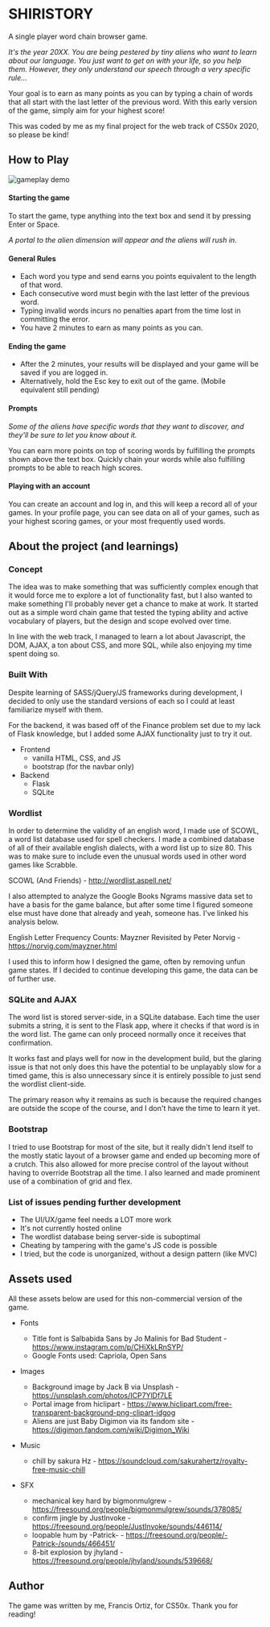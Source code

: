 
# SHIRISTORY

A single player word chain browser game.

_It's the year 20XX. You are being pestered by tiny aliens who want to learn about our language. You just want to get on with your life, so you help them. However, they only understand our speech through a very specific rule..._

Your goal is to earn as many points as you can by typing a chain of words that all start with the last letter of the previous word. With this early version of the game, simply aim for your highest score!

This was coded by me as my final project for the web track of CS50x 2020, so please be kind!

## How to Play

![gameplay demo](readme.gif)

#### Starting the game

To start the game, type anything into the text box and send it by pressing Enter or Space.

_A portal to the alien dimension will appear and the aliens will rush in._

#### General Rules
* Each word you type and send earns you points equivalent to the length of that word.
* Each consecutive word must begin with the last letter of the previous word.
* Typing invalid words incurs no penalties apart from the time lost in committing the error.
* You have 2 minutes to earn as many points as you can.

#### Ending the game

* After the 2 minutes, your results will be displayed and your game will be saved if you are logged in.
* Alternatively, hold the Esc key to exit out of the game. (Mobile equivalent still pending)

#### Prompts

_Some of the aliens have specific words that they want to discover, and they'll be sure to let you know about it._

You can earn more points on top of scoring words by fulfilling the prompts shown above the text box.
Quickly chain your words while also fulfilling prompts to be able to reach high scores.

#### Playing with an account

You can create an account and log in, and this will keep a record all of your games.
In your profile page, you can see data on all of your games, such as your highest scoring games, or your most frequently used words.

## About the project (and learnings)

### Concept

The idea was to make something that was sufficiently complex enough that it would force me to explore a lot of functionality fast, but I also wanted to make something I'll probably never get a chance to make at work. It started out as a simple word chain game that tested the typing ability and active vocabulary of players, but the design and scope evolved over time.

In line with the web track, I managed to learn a lot about Javascript, the DOM, AJAX, a ton about CSS, and more SQL, while also enjoying my time spent doing so.

### Built With

Despite learning of SASS/jQuery/JS frameworks during development, I decided to only use the standard versions of each so I could at least familiarize myself with them.

For the backend, it was based off of the Finance problem set due to my lack of Flask knowledge, but I added some AJAX functionality just to try it out.

* Frontend
  * vanilla HTML, CSS, and JS
  * bootstrap (for the navbar only)
* Backend
  * Flask
  * SQLite

### Wordlist

In order to determine the validity of an english word, I made use of SCOWL, a word list database used for spell checkers. I made a combined database of all of their available english dialects, with a word list up to size 80. This was to make sure to include even the unusual words used in other word games like Scrabble.

SCOWL (And Friends) - http://wordlist.aspell.net/

I also attempted to analyze the Google Books Ngrams massive data set to have a basis for the game balance, but after some time I figured someone else must have done that already and yeah, someone has. I've linked his analysis below.

English Letter Frequency Counts: Mayzner Revisited by Peter Norvig - https://norvig.com/mayzner.html

I used this to inform how I designed the game, often by removing unfun game states. If I decided to continue developing this game, the data can be of further use.

### SQLite and AJAX

The word list is stored server-side, in a SQLite database. Each time the user submits a string, it is sent to the Flask app, where it checks if that word is in the word list. The game can only proceed normally once it receives that confirmation.

It works fast and plays well for now in the development build, but the glaring issue is that not only does this have the potential to be unplayably slow for a timed game, this is also unnecessary since it is entirely possible to just send the wordlist client-side.

The primary reason why it remains as such is because the required changes are outside the scope of the course, and I don't have the time to learn it yet.

### Bootstrap

I tried to use Bootstrap for most of the site, but it really didn't lend itself to the mostly static layout of a browser game and ended up becoming more of a crutch. This also allowed for more precise control of the layout without having to override Bootstrap all the time. I also learned and made prominent use of a combination of grid and flex.

### List of issues pending further development

* The UI/UX/game feel needs a LOT more work
* It's not currently hosted online
* The wordlist database being server-side is suboptimal
* Cheating by tampering with the game's JS code is possible
* I tried, but the code is unorganized, without a design pattern (like MVC)

## Assets used

All these assets below are used for this non-commercial version of the game.

* Fonts
  * Title font is Salbabida Sans by Jo Malinis for Bad Student - https://www.instagram.com/p/CHiXkLRnSYP/
  * Google Fonts used: Capriola, Open Sans

* Images
  * Background image by Jack B via Unsplash - https://unsplash.com/photos/ICP7YlDf7LE
  * Portal image from hiclipart - https://www.hiclipart.com/free-transparent-background-png-clipart-idgog
  * Aliens are just Baby Digimon via its fandom site - https://digimon.fandom.com/wiki/Digimon_Wiki

* Music
  * chill by sakura Hz - https://soundcloud.com/sakurahertz/royalty-free-music-chill

* SFX
  * mechanical key hard by bigmonmulgrew - https://freesound.org/people/bigmonmulgrew/sounds/378085/
  * confirm jingle by JustInvoke - https://freesound.org/people/JustInvoke/sounds/446114/
  * loopable hum by -Patrick- - https://freesound.org/people/-Patrick-/sounds/466451/
  * 8-bit explosion by jhyland - https://freesound.org/people/jhyland/sounds/539668/

## Author

The game was written by me, Francis Ortiz, for CS50x. Thank you for reading!